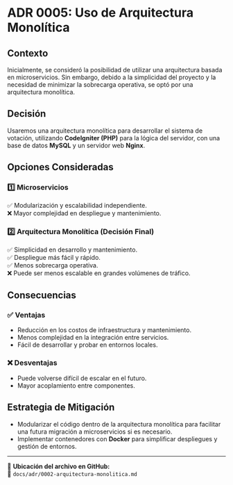 # ADR 0005: Uso de Arquitectura Monolítica

## Contexto
Inicialmente, se consideró la posibilidad de utilizar una arquitectura basada en microservicios. Sin embargo, debido a la simplicidad del proyecto y la necesidad de minimizar la sobrecarga operativa, se optó por una arquitectura monolítica.

## Decisión
Usaremos una arquitectura monolítica para desarrollar el sistema de votación, utilizando **CodeIgniter (PHP)** para la lógica del servidor, con una base de datos **MySQL** y un servidor web **Nginx**.

## Opciones Consideradas

### 1️⃣ **Microservicios**
✅ Modularización y escalabilidad independiente.  
❌ Mayor complejidad en despliegue y mantenimiento.  

### 2️⃣ **Arquitectura Monolítica (Decisión Final)**
✅ Simplicidad en desarrollo y mantenimiento.  
✅ Despliegue más fácil y rápido.  
✅ Menos sobrecarga operativa.  
❌ Puede ser menos escalable en grandes volúmenes de tráfico.  

## Consecuencias

### ✅ **Ventajas**
- Reducción en los costos de infraestructura y mantenimiento.
- Menos complejidad en la integración entre servicios.
- Fácil de desarrollar y probar en entornos locales.

### ❌ **Desventajas**
- Puede volverse difícil de escalar en el futuro.
- Mayor acoplamiento entre componentes.

## Estrategia de Mitigación
- Modularizar el código dentro de la arquitectura monolítica para facilitar una futura migración a microservicios si es necesario.
- Implementar contenedores con **Docker** para simplificar despliegues y gestión de entornos.

---

📌 **Ubicación del archivo en GitHub:**  
📂 `docs/adr/0002-arquitectura-monolitica.md`
